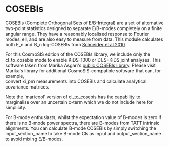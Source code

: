 # COSEBIs

COSEBIs (Complete Orthogonal Sets of E/B-Integral) are a set of alternative two-point statistics 
designed to separate E/B-modes completely on a finite angular range. They have a reasonably localised
response to Fourier modes, ell, and are also easy to measure from data. This module calculates both E_n and B_n 
log-COSEBIs from [Schneider et al 2010](https://arxiv.org/abs/1002.2136) 

For this CosmoSIS edition of the COSEBIs library, we include only the cl_to_cosebis mode to enable KiDS-1000 or DES+KiDS
joint analyses.  This software taken from Marika Asgari's [public COSEBIs library](https://github.com/maricool/2pt_stats).
Please visit Marika's library for additional CosmoSIS-compatible software that can, for example,  
convert xi_pm measurements into COSEBIs and calculate analytical covariance matrices.

Note the 'maricool' version of cl_to_cosebis has the capability to marginalise over an uncertain c-term which we
do not include here for simplicity.

For B-mode enthusiasts, whilst the expectation value of B-modes is zero if there is no B-mode power spectra, there are B-modes from TATT intrinsic alignments.  You can calculate B-mode COSEBIs by simply switching the input_section_name to take B-mode Cls as input and output_section_name to avoid mixing E/B-modes.
